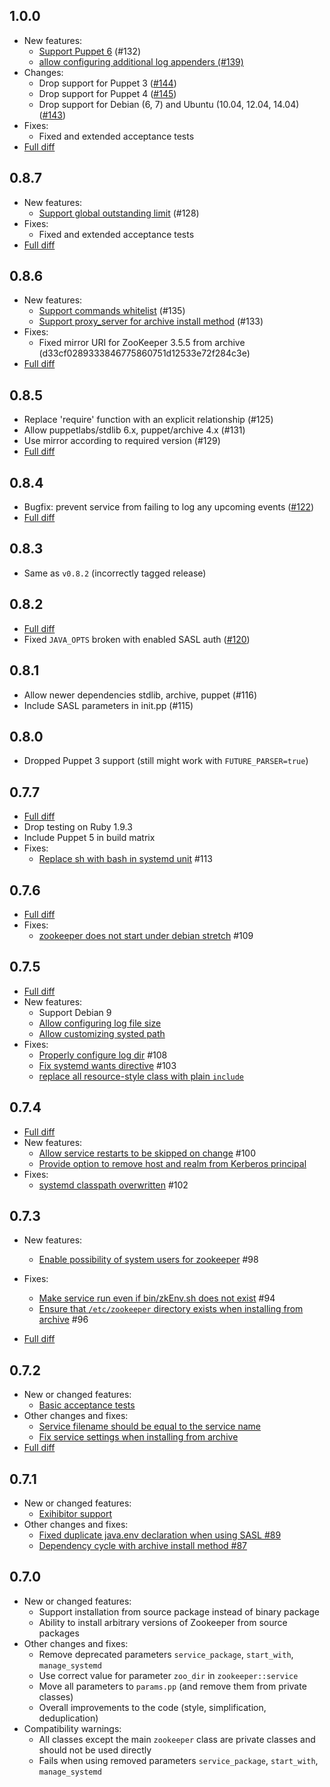 ## 1.0.0
- New features:
  - [Support Puppet 6](https://github.com/deric/puppet-zookeeper/issues/132) (#132)
  - [allow configuring additional log appenders (#139)](https://github.com/deric/puppet-zookeeper/pull/139)
- Changes:
  - Drop support for Puppet 3 ([#144](https://github.com/deric/puppet-zookeeper/pull/144))
  - Drop support for Puppet 4 ([#145](https://github.com/deric/puppet-zookeeper/pull/145))
  - Drop support for Debian (6, 7) and Ubuntu (10.04, 12.04, 14.04) ([#143](https://github.com/deric/puppet-zookeeper/pull/143))
- Fixes:
  - Fixed and extended acceptance tests
- [Full diff](https://github.com/deric/puppet-zookeeper/compare/v0.8.7...v0.9.0)


## 0.8.7
- New features:
  - [Support global outstanding limit](https://github.com/deric/puppet-zookeeper/issues/128) (#128)
- Fixes:
  - Fixed and extended acceptance tests
- [Full diff](https://github.com/deric/puppet-zookeeper/compare/v0.8.6...v0.8.7)

## 0.8.6
- New features:
  - [Support commands whitelist](https://github.com/deric/puppet-zookeeper/issues/135) (#135)
  - [Support proxy_server for archive install method](https://github.com/deric/puppet-zookeeper/issues/133) (#133)
- Fixes:
  - Fixed mirror URI for ZooKeeper 3.5.5 from archive (d33cf0289333846775860751d12533e72f284c3e)
- [Full diff](https://github.com/deric/puppet-zookeeper/compare/v0.8.5...v0.8.6)

## 0.8.5
- Replace 'require' function with an explicit relationship (#125)
- Allow puppetlabs/stdlib 6.x, puppet/archive 4.x (#131)
- Use mirror according to required version (#129)
- [Full diff](https://github.com/deric/puppet-zookeeper/compare/v0.8.4...v0.8.5)

## 0.8.4
- Bugfix: prevent service from failing to log any upcoming events ([#122](https://github.com/deric/puppet-zookeeper/pull/122))
- [Full diff](https://github.com/deric/puppet-zookeeper/compare/v0.8.2...v0.8.4)

## 0.8.3
- Same as `v0.8.2` (incorrectly tagged release)

## 0.8.2
- [Full diff](https://github.com/deric/puppet-zookeeper/compare/v0.8.1...v0.8.2)
- Fixed `JAVA_OPTS` broken with enabled SASL auth ([#120](https://github.com/deric/puppet-zookeeper/pull/120))

## 0.8.1
* Allow newer dependencies stdlib, archive, puppet (#116)
* Include SASL parameters in init.pp (#115)

## 0.8.0
* Dropped Puppet 3 support (still might work with `FUTURE_PARSER=true`)

## 0.7.7
- [Full diff](https://github.com/deric/puppet-zookeeper/compare/v0.7.6...v0.7.7)
- Drop testing on Ruby 1.9.3
- Include Puppet 5 in build matrix
- Fixes:
  - [Replace sh with bash in systemd unit](https://github.com/deric/puppet-zookeeper/pull/113) #113

## 0.7.6
- [Full diff](https://github.com/deric/puppet-zookeeper/compare/v0.7.5...v0.7.6)
- Fixes:
  - [zookeeper does not start under debian stretch](https://github.com/deric/puppet-zookeeper/issues/109) #109

## 0.7.5
- [Full diff](https://github.com/deric/puppet-zookeeper/compare/v0.7.4...v0.7.5)
- New features:
  - Support Debian 9
  - [Allow configuring log file size](https://github.com/deric/puppet-zookeeper/pull/105)
  - [Allow customizing systed path](https://github.com/deric/puppet-zookeeper/commit/96ae6ee6fd398249d9218c8b242ac39d950bdd9a)
- Fixes:
  - [Properly configure log dir](https://github.com/deric/puppet-zookeeper/issues/108) #108
  - [Fix systemd wants directive](https://github.com/deric/puppet-zookeeper/issues/103) #103
  - [replace all resource-style class with plain `include`](https://github.com/deric/puppet-zookeeper/pull/106)

## 0.7.4
- [Full diff](https://github.com/deric/puppet-zookeeper/compare/v0.7.3...v0.7.4)
- New features:
  - [Allow service restarts to be skipped on change](https://github.com/deric/puppet-zookeeper/pull/100) #100
  - [Provide option to remove host and realm from Kerberos principal](https://github.com/deric/puppet-zookeeper/pull/99)
- Fixes:
  - [systemd classpath overwritten](https://github.com/deric/puppet-zookeeper/issues/101) #102

## 0.7.3
- New features:
  - [Enable possibility of system users for zookeeper](https://github.com/deric/puppet-zookeeper/pull/98) #98

- Fixes:
  - [Make service run even if bin/zkEnv.sh does not exist](https://github.com/deric/puppet-zookeeper/pull/94) #94
  - [Ensure that `/etc/zookeeper` directory exists when installing from archive](https://github.com/deric/puppet-zookeeper/issues/96) #96
- [Full diff](https://github.com/deric/puppet-zookeeper/compare/v0.7.2...v0.7.3)

## 0.7.2
- New or changed features:
  - [Basic acceptance tests](https://github.com/deric/puppet-zookeeper/issues/90)
- Other changes and fixes:
  - [Service filename should be equal to the service name](https://github.com/deric/puppet-zookeeper/pull/91)
  - [Fix service settings when installing from archive](https://github.com/deric/puppet-zookeeper/pull/92)
- [Full diff](https://github.com/deric/puppet-zookeeper/compare/v0.7.1...v0.7.2)

## 0.7.1
* New or changed features:
  * [Exihibitor support](https://github.com/deric/puppet-zookeeper/pull/85)
* Other changes and fixes:
  * [Fixed duplicate java.env declaration when using SASL #89](https://github.com/deric/puppet-zookeeper/issues/89)
  * [Dependency cycle with archive install method #87](https://github.com/deric/puppet-zookeeper/issues/87)

## 0.7.0
* New or changed features:
    * Support installation from source package instead of binary package
    * Ability to install arbitrary versions of Zookeeper from source packages
* Other changes and fixes:
    * Remove deprecated parameters `service_package`, `start_with`, `manage_systemd`
    * Use correct value for parameter `zoo_dir` in `zookeeper::service`
    * Move all parameters to `params.pp` (and remove them from private classes)
    * Overall improvements to the code (style, simplification, deduplication)
* Compatibility warnings:
    * All classes except the main `zookeeper` class are private classes and should not be used directly
    * Fails when using removed parameters `service_package`, `start_with`, `manage_systemd`
